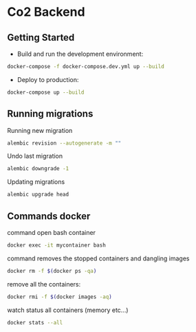 # Co2 Backend

## Getting Started

- Build and run the development environment:

```bash
docker-compose -f docker-compose.dev.yml up --build
```

- Deploy to production:

```bash
docker-compose up --build
```

## Running migrations

Running new migration

```bash
alembic revision --autogenerate -m ""
```

Undo last migration

```bash
alembic downgrade -1
```

Updating migrations

```bash
alembic upgrade head
```

## Commands docker

command open bash container

```bash
docker exec -it mycontainer bash
```

command removes the stopped containers and dangling images

```bash
docker rm -f $(docker ps -qa)
```

remove all the containers:

```bash
docker rmi -f $(docker images -aq)
```

watch status all containers (memory etc...)

```bash
docker stats --all
```
